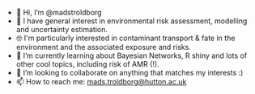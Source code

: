 - 👋 Hi, I’m @madstroldborg
- 👀 I have general interest in environmental risk assessment, modelling and uncertainty estimation. 
- :nerd_face: I'm particularly interested in contaminant transport & fate in the environment and the associated exposure and risks.  
- 🌱 I’m currently learning about Bayesian Networks, R shiny and lots of other cool topics, including risk of AMR (!). 
- 💞️ I’m looking to collaborate on anything that matches my interests :)
- 📫 How to reach me: mads.troldborg@hutton.ac.uk

<!---
madstroldborg/madstroldborg is a ✨ special ✨ repository because its `README.md` (this file) appears on your GitHub profile.
You can click the Preview link to take a look at your changes.
--->
